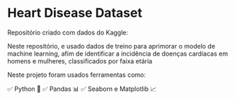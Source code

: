# Heart Disease Dataset

Repositório criado com dados do Kaggle:

Neste repositório, e usado dados de treino para aprimorar o modelo de machine learning, afim de identificar a incidência de doenças cardíacas em homens e mulheres, classificados por faixa etária

Neste projeto foram usados ferramentas como:

✅ Python 🐍
✅ Pandas 📊
✅ Seaborn e Matplotlib 📈

